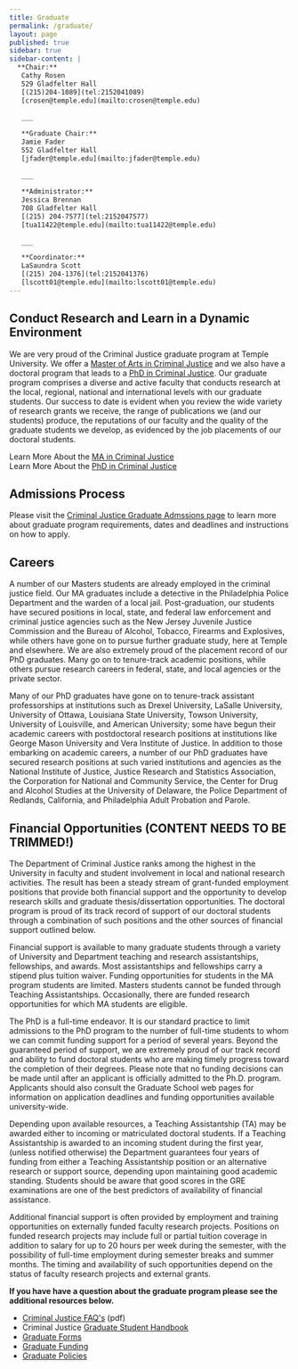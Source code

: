 ```yaml
---
title: Graduate
permalink: /graduate/
layout: page
published: true
sidebar: true
sidebar-content: |
  **Chair:**  
   Cathy Rosen    
   529 Gladfelter Hall    
   [(215)204-1089](tel:2152041089)    
   [crosen@temple.edu](mailto:crosen@temple.edu)    
   
   ___
   
   **Graduate Chair:**  
   Jamie Fader  
   552 Gladfelter Hall 
   [jfader@temple.edu](mailto:jfader@temple.edu)  
   
   ___
   
   **Administrator:**  
   Jessica Brennan  
   708 Gladfelter Hall   
   [(215) 204-7577](tel:2152047577)  
   [tua11422@temple.edu](mailto:tua11422@temple.edu)  
   
   ___

   **Coordinator:**  
   LaSaundra Scott     
   [(215) 204-1376](tel:2152041376)   
   [lscott01@temple.edu](mailto:lscott01@temple.edu)  
---
```

## Conduct Research and Learn in a Dynamic Environment 
We are very proud of the Criminal Justice graduate program at Temple University. We offer a [Master of Arts in Criminal Justice](https://liberalarts.temple.edu/admissions/graduate/criminal-justice) and we also have a doctoral program that leads to a [PhD in Criminal Justice](https://liberalarts.temple.edu/admissions/graduate/criminal-justice). Our graduate program comprises a diverse and active faculty that conducts research at the local, regional, national and international levels with our graduate students. Our success to date is evident when you review the wide variety of research grants we receive, the range of publications we (and our students) produce, the reputations of our faculty and the quality of the graduate students we develop, as evidenced by the job placements of our doctoral students.

Learn More About the [MA in Criminal Justice](http://bulletin.temple.edu/graduate/scd/cla/criminal-justice-ma/)</br>
Learn More About the [PhD in Criminal Justice](http://bulletin.temple.edu/graduate/scd/cla/criminal-justice-phd/)</br>

## Admissions Process
Please visit the [Criminal Justice Graduate Admssions page](https://liberalarts.temple.edu/admissions/graduate/criminal-justice) to learn more about graduate program requirements, dates and deadlines and instructions on how to apply.

## Careers
A number of our Masters students are already employed in the criminal justice field. Our MA graduates include a detective in the Philadelphia Police Department and the warden of a local jail. Post-graduation, our students have secured positions in local, state, and federal law enforcement and criminal justice agencies such as the New Jersey Juvenile Justice Commission and the Bureau of Alcohol, Tobacco, Firearms and Explosives, while others have gone on to pursue further graduate study, here at Temple and elsewhere. We are also extremely proud of the placement record of our PhD graduates. Many go on to tenure-track academic positions, while others pursue research careers in federal, state, and local agencies or the private sector.

Many of our PhD graduates have gone on to tenure-track assistant professorships at institutions such as Drexel University, LaSalle University, University of Ottawa, Louisiana State University, Towson University, University of Louisville, and American University; some have begun their academic careers with postdoctoral research positions at institutions like George Mason University and Vera Institute of Justice. In addition to those embarking on academic careers, a number of our PhD graduates have secured research positions at such varied institutions and agencies as the National Institute of Justice, Justice Research and Statistics Association, the Corporation for National and Community Service, the Center for Drug and Alcohol Studies at the University of Delaware, the Police Department of Redlands, California, and Philadelphia Adult Probation and Parole.

## Financial Opportunities (**CONTENT NEEDS TO BE TRIMMED!**)
The Department of Criminal Justice ranks among the highest in the University in faculty and student involvement in local and national research activities. The result has been a steady stream of grant-funded employment positions that provide both financial support and the opportunity to develop research skills and graduate thesis/dissertation opportunities. The doctoral program is proud of its track record of support of our doctoral students through a combination of such positions and the other sources of financial support outlined below.

Financial support is available to many graduate students through a variety of University and Department teaching and research assistantships, fellowships, and awards. Most assistantships and fellowships carry a stipend plus tuition waiver. Funding opportunities for students in the MA program students are limited. Masters students cannot be funded through Teaching Assistantships. Occasionally, there are funded research opportunities for which MA students are eligible.

The PhD is a full-time endeavor. It is our standard practice to limit admissions to the PhD program to the number of full-time students to whom we can commit funding support for a period of several years.  Beyond the guaranteed period of support, we are extremely proud of our track record and ability to fund doctoral students who are making timely progress toward the completion of their degrees.  Please note that no funding decisions can be made until after an applicant is officially admitted to the Ph.D. program. Applicants should also consult the Graduate School web pages for information on application deadlines and funding opportunities available university-wide.

Depending upon available resources, a Teaching Assistantship (TA) may be awarded either to incoming or matriculated doctoral students. If a Teaching Assistantship is awarded to an incoming student during the first year, (unless notified otherwise) the Department guarantees four years of funding from either a Teaching Assistantship position or an alternative research or support source, depending upon maintaining good academic standing. Students should be aware that good scores in the GRE examinations are one of the best predictors of availability of financial assistance.

Additional financial support is often provided by employment and training opportunities on externally funded faculty research projects. Positions on funded research projects may include full or partial tuition coverage in addition to salary for up to 20 hours per week during the semester, with the possibility of full-time employment during semester breaks and summer months. The timing and availability of such opportunities depend on the status of faculty research projects and external grants.

**If you have have a question about the graduate program please see the additional resources below.**
- [Criminal Justice FAQ's](https://liberalarts.temple.edu/sites/liberalarts/files/Criminal%20Justice%20FAQ.pdf) (pdf)
- Criminal Justice [Graduate Student Handbook](https://liberalarts.temple.edu/sites/liberalarts/files/CriminalJusticeGraduateStudentHandbook_June2017_JF.pdf)
- [Graduate Forms](http://www.temple.edu/grad/forms/index.htm)
- [Graduate Funding](http://www.temple.edu/grad/finances/index.htm)
- [Graduate Policies](http://www.temple.edu/grad/policies/index.htm)
